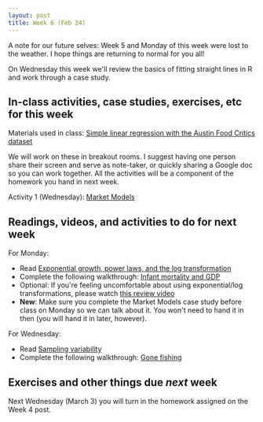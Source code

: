 ```yaml
---
layout: post
title: Week 6 (Feb 24)
---
```


A note for our future selves: Week 5 and Monday of this week were lost to the weather. I hope things are returning to normal for you all!

On Wednesday this week we'll review the basics of fitting straight lines in R and work through a case study. 

##  In-class activities, case studies, exercises, etc for this week

Materials used in class: [Simple linear regression with the Austin Food Critics dataset](../files/SLR.R)

We will work on these in breakout rooms. I suggest having one person share their screen and serve as note-taker, 
or quickly sharing a Google doc so you can work together. All the activities will be a component of the homework you hand in next week.

Activity 1 (Wednesday): [Market Models](../files/ex_capm)

## Readings, videos, and activities to do for next week

For Monday:

  - Read [Exponential growth, power laws, and the log transformation](../files/15_exponential_power_laws.pdf)
  - Complete the following walkthrough: [Infant mortality and GDP](https://github.com/jgscott/learnR/blob/master/infmort/infmort.md)
  - Optional: If you're feeling uncomfortable about using exponential/log transformations, please watch [this review video](https://www.youtube.com/watch?v=NhsvqIRWgE8)
  - **New**: Make sure you complete the Market Models case study before class on Monday so we can talk about it. You won't need to hand it in then (you will hand it in later, however).

For Wednesday:

  - Read [Sampling variability](https://github.com/jaredsmurray/sta371h/raw/master/docs/files/08_sampling_variablity.pdf)
  - Complete the following walkthrough: [Gone fishing](https://github.com/jaredsmurray/learnR/blob/master/gonefishing/gonefishing.md)
  
## Exercises and other things due *next* week

Next Wednesday (March 3) you will turn in the homework assigned on the Week 4 post.
